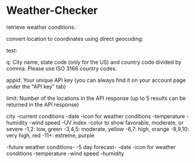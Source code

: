 # Weather-Checker

retrieve weather conditions:
<!-- https://openweathermap.org/api/one-call-api -->

convert location to coordinates using direct geocoding:
<!-- https://openweathermap.org/api/geocoding-api -->

test:
<!-- https://api.openweathermap.org/geo/1.0/direct?q=Cibolo,Texas,78108&appid=d841e4eacb5f75656f4463661995ba03 -->

q: City name, state code (only for the US) and country code divided by comma. Please use ISO 3166 country codes.

appid: Your unique API key (you can always find it on your account page under the "API key" tab)

limit: Number of the locations in the API response (up to 5 results can be returned in the API response)


city
-current conditions 
    -date
    -icon for weather conditions
    -temperature
    -humidity
    -wind speed
    -UV index
        -color to show favorable, moderate, or severe
        -1,2: low, green
        -3,4,5: moderate, yellow
        -6,7: high, orange
        -8,9,10: very high, red
        -11+: extreme, purple

-future weather conditions-
    -5 day forecast-
        -date
        -icon for weather conditions
        -temperature
        -wind speed
        -humidity
